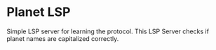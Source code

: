 # Planet LSP

Simple LSP server for learning the protocol.
This LSP Server checks if planet names are capitalized correctly.
